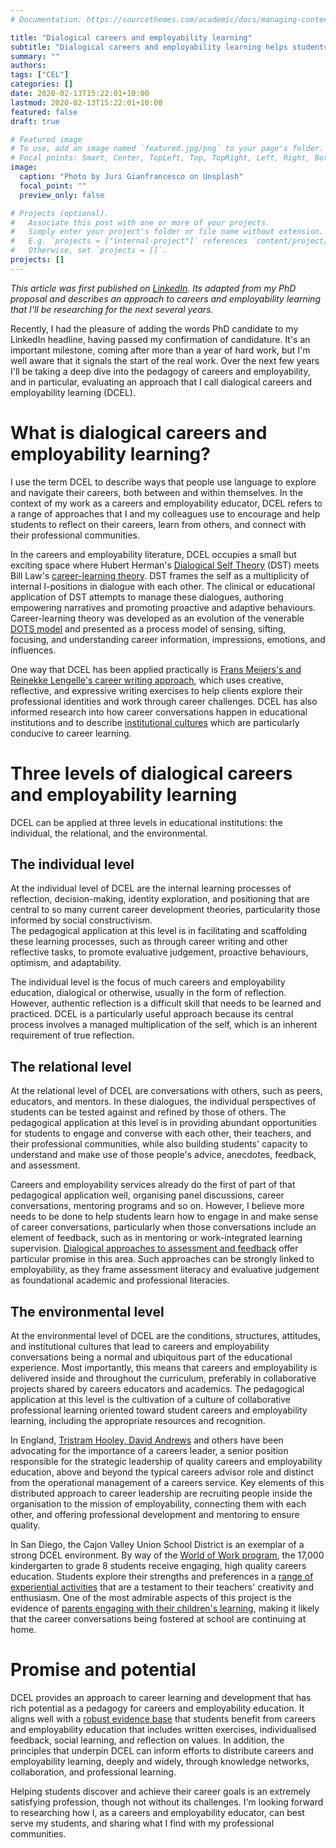```yaml
---
# Documentation: https://sourcethemes.com/academic/docs/managing-content/

title: "Dialogical careers and employability learning"
subtitle: "Dialogical careers and employability learning helps students reflect, learn from others, and connect with professional communities."
summary: ""
authors: 
tags: ["CEL"]
categories: []
date: 2020-02-13T15:22:01+10:00
lastmod: 2020-02-13T15:22:01+10:00
featured: false
draft: true

# Featured image
# To use, add an image named `featured.jpg/png` to your page's folder.
# Focal points: Smart, Center, TopLeft, Top, TopRight, Left, Right, BottomLeft, Bottom, BottomRight.
image:
  caption: "Photo by Juri Gianfrancesco on Unsplash"
  focal_point: ""
  preview_only: false

# Projects (optional).
#   Associate this post with one or more of your projects.
#   Simply enter your project's folder or file name without extension.
#   E.g. `projects = ["internal-project"]` references `content/project/deep-learning/index.md`.
#   Otherwise, set `projects = []`.
projects: []
---
```

_This article was first published on [LinkedIn](https://www.linkedin.com/pulse/dialogical-approaches-careers-employability-learning-michael-healy/). Its adapted from my PhD proposal and describes an approach to careers and employability learning that I'll be researching for the next several years._

Recently, I had the pleasure of adding the words PhD candidate to my LinkedIn headline, having passed my confirmation of candidature. 
It's an important milestone, coming after more than a year of hard work, but I'm well aware that it signals the start of the real work. 
Over the next few years I'll be taking a deep dive into the pedagogy of careers and employability, and in particular, evaluating an approach that I call dialogical careers and employability learning (DCEL).

# What is dialogical careers and employability learning?
I use the term DCEL to describe ways that people use language to explore and navigate their careers, both between and within themselves. 
In the context of my work as a careers and employability educator, DCEL refers to a range of approaches that I and my colleagues use to encourage and help students to reflect on their careers, learn from others, and connect with their professional communities.

In the careers and employability literature, DCEL occupies a small but exciting space where Hubert Herman's [Dialogical Self Theory](https://link.springer.com/chapter/10.1007/978-3-319-62861-5_1) (DST) meets Bill Law's [career-learning theory](https://www.hihohiho.com/newthinking/crlrnoriginal.pdf). 
DST frames the self as a multiplicity of internal I-positions in dialogue with each other. 
The clinical or educational application of DST attempts to manage these dialogues, authoring empowering narratives and promoting proactive and adaptive behaviours. 
Career-learning theory was developed as an evolution of the venerable [DOTS model](http://www.graduate-careers.org/2016/03/21/dots-model/) and presented as a process model of sensing, sifting, focusing, and understanding career information, impressions, emotions, and influences.

One way that DCEL has been applied practically is [Frans Meijers's and Reinekke Lengelle's career writing approach](http://writingtheself.ca/), which uses creative, reflective, and expressive writing exercises to help clients explore their professional identities and work through career challenges. 
DCEL has also informed research into how career conversations happen in educational institutions and to describe [institutional cultures](https://www.tandfonline.com/doi/full/10.1080/03069885.2016.1217979) which are particularly conducive to career learning. 

# Three levels of dialogical careers and employability learning
DCEL can be applied at three levels in educational institutions: the individual, the relational, and the environmental.

## The individual level
At the individual level of DCEL are the internal learning processes of reflection, decision-making, identity exploration, and positioning that are central to so many current career development theories, particularity those informed by social constructivism.  
The pedagogical application at this level is in facilitating and scaffolding these learning processes, such as through career writing and other reflective tasks, to promote evaluative judgement, proactive behaviours, optimism, and adaptability.   

The individual level is the focus of much careers and employability education, dialogical or otherwise, usually in the form of reflection. 
However, authentic reflection is a difficult skill that needs to be learned and practiced. DCEL is a particularly useful approach because its central process involves a managed multiplication of the self, which is an inherent requirement of true reflection.

## The relational level
At the relational level of DCEL are conversations with others, such as peers, educators, and mentors. 
In these dialogues, the individual perspectives of students can be tested against and refined by those of others. 
The pedagogical application at this level is in providing abundant opportunities for students to engage and converse with each other, their teachers, and their professional communities, while also building students' capacity to understand and make use of those people's advice, anecdotes, feedback, and assessment.

Careers and employability services already do the first of part of that pedagogical application well, organising panel discussions, career conversations, mentoring programs and so on. 
However, I believe more needs to be done to help students learn how to engage in and make sense of career conversations, particularly when those conversations include an element of feedback, such as in mentoring or work-integrated learning supervision.
[Dialogical approaches to assessment and feedback](https://web.edu.hku.hk/f/acadstaff/412/2016_Feedback-as-dialogue-Encyclopedia-of-Educational-Philosophy-and-Theory.pdf) offer particular promise in this area. 
Such approaches can be strongly linked to employability, as they frame assessment literacy and evaluative judgement as foundational academic and professional literacies.

## The environmental level
At the environmental level of DCEL are the conditions, structures, attitudes, and institutional cultures that lead to careers and employability conversations being a normal and ubiquitous part of the educational experience. 
Most importantly, this means that careers and employability is delivered inside and throughout the curriculum, preferably in collaborative projects shared by careers educators and academics. 
The pedagogical application at this level is the cultivation of a culture of collaborative professional learning oriented toward student careers and employability learning, including the appropriate resources and recognition. 

In England, [Tristram Hooley, David Andrews](https://trotman.co.uk/our-books/careers-leader-handbook/) and others have been advocating for the importance of a careers leader, a senior position responsible for the strategic leadership of quality careers and employability education, above and beyond the typical careers advisor role and distinct from the operational management of a careers service. 
Key elements of this distributed approach to career leadership are recruiting people inside the organisation to the mission of employability, connecting them with each other, and offering professional development and mentoring to ensure quality. 

In San Diego, the Cajon Valley Union School District is an exemplar of a strong DCEL environment. 
By way of the [World of Work program](https://www.youtube.com/watch?v=4JaQz7qrtVE), the 17,000 kindergarten to grade 8 students receive engaging, high quality careers education. 
Students explore their strengths and preferences in a [range of experiential activities](https://twitter.com/search?q=%23cvwow&src=typd) that are a testament to their teachers' creativity and enthusiasm. 
One of the most admirable aspects of this project is the evidence of [parents engaging with their children's learning](https://twitter.com/search?q=%23cvwow&src=typd), making it likely that the career conversations being fostered at school are continuing at home.

# Promise and potential
DCEL provides an approach to career learning and development that has rich potential as a pedagogy for careers and employability education. 
It aligns well with a [robust evidence base](https://mojohealy.com/post/best_practice_in_cel/) that students benefit from careers and employability education that includes written exercises, individualised feedback, social learning, and reflection on values. 
In addition, the principles that underpin DCEL can inform efforts to distribute careers and employability learning, deeply and widely, through knowledge networks, collaboration, and professional learning.

Helping students discover and achieve their career goals is an extremely satisfying profession, though not without its challenges. 
I'm looking forward to researching how I, as a careers and employability educator, can best serve my students, and sharing what I find with my professional communities.